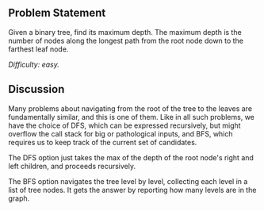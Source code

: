 Problem Statement
-----------------

Given a binary tree, find its maximum depth. The maximum depth is the number of
nodes along the longest path from the root node down to the farthest leaf node.

*Difficulty: easy.*

Discussion
----------

Many problems about navigating from the root of the tree to the leaves are
fundamentally similar, and this is one of them. Like in all such problems, we
have the choice of DFS, which can be expressed recursively, but might overflow
the call stack for big or pathological inputs, and BFS, which requires us to
keep track of the current set of candidates.

The DFS option just takes the max of the depth of the root node's right and left
children, and proceeds recursively.

The BFS option navigates the tree level by level, collecting each level in a
list of tree nodes. It gets the answer by reporting how many levels are in the
graph.
